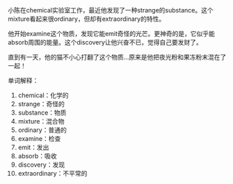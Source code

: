小陈在chemical实验室工作，最近他发现了一种strange的substance。这个mixture看起来很ordinary，但却有extraordinary的特性。

他开始examine这个物质，发现它能emit奇怪的光芒。更神奇的是，它似乎能absorb周围的能量。这个discovery让他兴奋不已，觉得自己要发财了。

直到有一天，他的猫不小心打翻了这个物质...原来是他把夜光粉和果冻粉末混在了一起！

单词解释：
1. chemical：化学的
2. strange：奇怪的
3. substance：物质
4. mixture：混合物
5. ordinary：普通的
6. examine：检查
7. emit：发出
8. absorb：吸收
9. discovery：发现
10. extraordinary：不平常的 